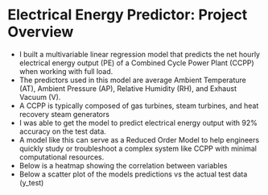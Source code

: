 # Electrical Energy Predictor: Project Overview
* I built a multivariable linear regression model that predicts the net hourly electrical energy output (PE) of a Combined Cycle Power Plant (CCPP) when working with full load.  
* The predictors used in this model are average Ambient Temperature (AT), Ambient Pressure (AP), Relative Humidity (RH), and Exhaust Vacuum (V).
*  A CCPP is typically composed of gas turbines, steam turbines, and heat recovery steam generators
*  I was able to get the model to predict electrical energy output with 92% accuracy on the test data. 
*  A model like this can serve as a Reduced Order Model to help engineers quickly study or troubleshoot a complex system like CCPP with minimal computational resources.
*  Below is a heatmap showing the correlation between variables
*  Below a scatter plot of the models predictions vs the actual test data (y_test)
